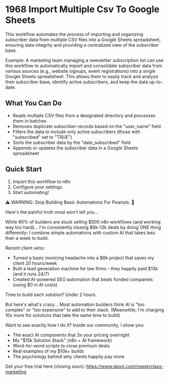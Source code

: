 # 1968 Import Multiple Csv To Google Sheets

This workflow automates the process of importing and organizing subscriber data from multiple CSV files into a Google Sheets spreadsheet, ensuring data integrity and providing a centralized view of the subscriber base.

Example: A marketing team managing a newsletter subscription list can use this workflow to automatically import and consolidate subscriber data from various sources (e.g., website signups, event registrations) into a single Google Sheets spreadsheet. This allows them to easily track and analyze their subscriber base, identify active subscribers, and keep the data up-to-date.

## What You Can Do
- Reads multiple CSV files from a designated directory and processes them in batches
- Removes duplicate subscriber records based on the "user_name" field
- Filters the data to include only active subscribers (those with "subscribed" set to "TRUE")
- Sorts the subscriber data by the "date_subscribed" field
- Appends or updates the subscriber data in a Google Sheets spreadsheet

## Quick Start
1. Import this workflow to n8n
2. Configure your settings
3. Start automating!

⚠️ WARNING: Stop Building Basic Automations For Peanuts. 🚫

Here's the painful truth most won't tell you...

While 90% of builders are stuck selling $500 n8n workflows (and working way too hard)...
I'm consistently closing $6k-13k deals by doing ONE thing differently:
I combine simple automations with custom AI that takes less than a week to build.

Recent client wins:
* Turned a basic invoicing headache into a $6k project that saves my client 20 hours/week
* Built a lead generation machine for law firms - they happily paid $13k (and it runs 24/7)
* Created AI-powered SEO automation that beats funded companies (using $0 in AI costs)

Time to build each solution? Under 2 hours.

But here's what's crazy...
Most automation builders think AI is "too complex" or "too expensive" to add to their stack.
(Meanwhile, I'm charging 10x more for solutions that take the same time to build)

Want to see exactly how I do it?
Inside our community, I show you:
* The exact AI components that 3x your pricing overnight
* My "$15k Solution Stack" (n8n + AI framework)
* Word-for-word scripts to close premium deals
* Real examples of my $10k+ builds
* The psychology behind why clients happily pay more

Get your free trial here (closing soon): https://www.skool.com/masterclass-marketing
